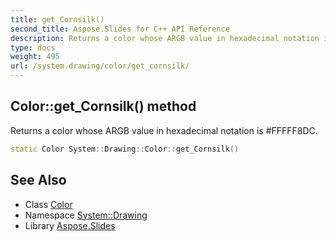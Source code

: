```yaml
---
title: get_Cornsilk()
second_title: Aspose.Slides for C++ API Reference
description: Returns a color whose ARGB value in hexadecimal notation is #FFFFF8DC.
type: docs
weight: 495
url: /system.drawing/color/get_cornsilk/
---
```

## Color::get_Cornsilk() method


Returns a color whose ARGB value in hexadecimal notation is #FFFFF8DC.

```cpp
static Color System::Drawing::Color::get_Cornsilk()
```

## See Also

* Class [Color](../)
* Namespace [System::Drawing](../../)
* Library [Aspose.Slides](../../../)